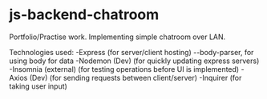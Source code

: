 # js-backend-chatroom
Portfolio/Practise work. Implementing simple chatroom over LAN.

Technologies used:
-Express (for server/client hosting)
--body-parser, for using body for data
-Nodemon (Dev) (for quickly updating express servers)
-Insomnia (external) (for testing operations before UI is implemented)
-Axios (Dev) (for sending requests between client/server)
-Inquirer (for taking user input)